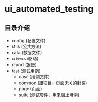 # ui_automated_testing

## 目录介绍

+ config    (配置文件)
+ utils    (公共方法)
+ data    (数据文件)
+ drivers    (驱动)
+ report    (报告)
+ test    (测试用例)
   + case (用例文件)
   + common (跟项目、页面无关的封装)
   + page (页面)
   + suite (测试套件，用来阻止用例)

